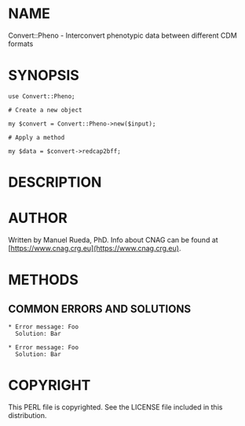 # NAME

Convert::Pheno -  Interconvert phenotypic data between different CDM formats

# SYNOPSIS

    use Convert::Pheno;

    # Create a new object
    
    my $convert = Convert::Pheno->new($input);
    
    # Apply a method 
    
    my $data = $convert->redcap2bff;

# DESCRIPTION

# AUTHOR

Written by Manuel Rueda, PhD. Info about CNAG can be found at [https://www.cnag.crg.eu](https://www.cnag.crg.eu).

# METHODS

## COMMON ERRORS AND SOLUTIONS

    * Error message: Foo
      Solution: Bar

    * Error message: Foo
      Solution: Bar

# COPYRIGHT

This PERL file is copyrighted. See the LICENSE file included in this distribution.

